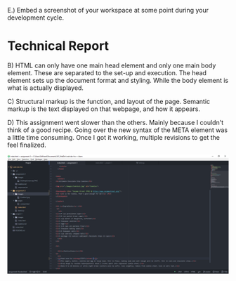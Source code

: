 E.) Embed a screenshot of your workspace at some point during your development cycle.

# Technical Report

B) HTML can only have one main head element and only one main body element. These are separated to the set-up and execution. The head element sets up the document format and styling. While the body element is what is actually displayed.

C) Structural markup is the function, and layout of the page. Semantic markup is the text displayed on that webpage, and how it appears.

D) This assignment went slower than the others. Mainly because I couldn't think of a good recipe. Going over the new syntax of the META element was a little time consuming. Once I got it working, multiple revisions to get the feel finalized. 

![Capture](./images/Capture.PNG)
